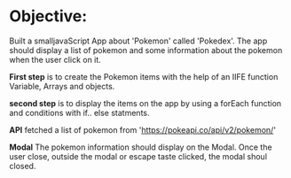 # Objective:
Built a smalljavaScript App about 'Pokemon' called 'Pokedex'. The app should display a list of pokemon and some information about the pokemon when the user click on it. 

**First step** is to create the Pokemon items with the help of an IIFE function Variable, Arrays and objects.

**second step** is to display the items on the app by using a forEach function and conditions with if.. else statments. 

**API** fetched a list of pokemon from 'https://pokeapi.co/api/v2/pokemon/' 

**Modal** The pokemon information should display on the Modal. Once the user close, outside the modal or escape taste clicked, the modal shoul closed.